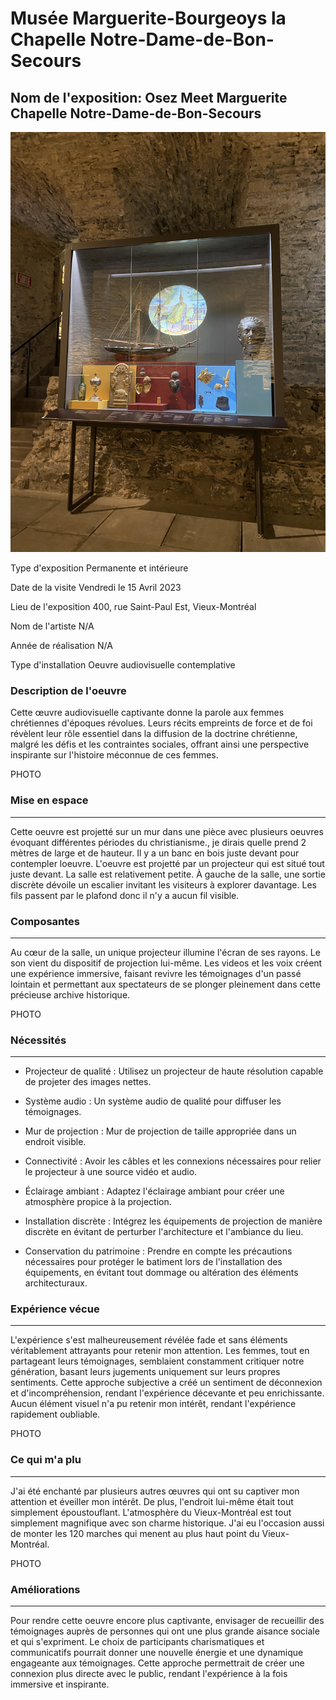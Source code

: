 
# Musée Marguerite-Bourgeoys la Chapelle Notre-Dame-de-Bon-Secours #
 
## Nom de l'exposition: Osez Meet Marguerite Chapelle Notre-Dame-de-Bon-Secours ##

![Expostion](./medias/photo_cave.jpg)

Type d'exposition
Permanente et intérieure


Date de la visite
Vendredi le 15 Avril 2023


Lieu de l'exposition
400, rue Saint-Paul Est, Vieux-Montréal

Nom de l'artiste
N/A

Année de réalisation
N/A

Type d'installation
Oeuvre audiovisuelle contemplative

### Description de l'oeuvre ###
Cette œuvre audiovisuelle captivante donne la parole aux femmes chrétiennes d'époques révolues. Leurs récits empreints de force et de foi révèlent leur rôle essentiel dans la diffusion de la doctrine chrétienne, malgré les défis et les contraintes sociales, offrant ainsi une perspective inspirante sur l'histoire méconnue de ces femmes.

PHOTO

### Mise en espace ###
_____________________________________________________________________________________________________________________________________________________________
Cette oeuvre est projetté sur un mur dans une pièce avec plusieurs oeuvres évoquant différentes périodes du christianisme., je dirais quelle prend 2 mètres de large et de hauteur. Il y a un banc en bois juste devant pour contempler loeuvre. L'oeuvre est projetté par un projecteur qui est situé tout juste devant. La salle est relativement petite. À gauche de la salle, une sortie discrète dévoile un escalier invitant les visiteurs à explorer davantage. Les fils passent par le plafond donc il n'y a aucun fil visible.


### Composantes ###
_____________________________________________________________________________________________________________________________________________________________
Au cœur de la salle, un unique projecteur illumine l'écran de ses rayons. Le son vient du dispositif de projection lui-même. Les videos et les voix créent une expérience immersive, faisant revivre les témoignages d'un passé lointain et permettant aux spectateurs de se plonger pleinement dans cette précieuse archive historique.

PHOTO

### Nécessités ###
_____________________________________________________________________________________________________________________________________________________________
- Projecteur de qualité : Utilisez un projecteur de haute résolution capable de projeter des images nettes. 

- Système audio : Un système audio de qualité pour diffuser les témoignages. 

- Mur de projection : Mur de projection de taille appropriée dans un endroit visible.

- Connectivité : Avoir les câbles et les connexions nécessaires pour relier le projecteur à une source vidéo et audio.

- Éclairage ambiant : Adaptez l'éclairage ambiant pour créer une atmosphère propice à la projection.

- Installation discrète : Intégrez les équipements de projection de manière discrète en évitant de perturber l'architecture et l'ambiance du lieu.

- Conservation du patrimoine : Prendre en compte les précautions nécessaires pour protéger le batiment lors de l'installation des équipements, en évitant tout dommage ou altération des éléments architecturaux.


### Expérience vécue ###
_____________________________________________________________________________________________________________________________________________________________
L'expérience s'est malheureusement révélée fade et sans éléments véritablement attrayants pour retenir mon attention. Les femmes, tout en partageant leurs témoignages, semblaient constamment critiquer notre génération, basant leurs jugements uniquement sur leurs propres sentiments. Cette approche subjective a créé un sentiment de déconnexion et d'incompréhension, rendant l'expérience décevante et peu enrichissante. Aucun élément visuel n'a pu retenir mon intérêt, rendant l'expérience rapidement oubliable.

PHOTO

### Ce qui m'a plu ###
_____________________________________________________________________________________________________________________________________________________________
J'ai été enchanté par plusieurs autres œuvres qui ont su captiver mon attention et éveiller mon intérêt. De plus, l'endroit lui-même était tout simplement époustouflant. L'atmosphère du Vieux-Montréal est tout simplement magnifique avec son charme historique. J'ai eu l'occasion aussi de monter les 120 marches qui menent au plus haut point du Vieux-Montréal.  

PHOTO

### Améliorations 
_____________________________________________________________________________________________________________________________________________________________

Pour rendre cette oeuvre encore plus captivante, envisager de recueillir des témoignages auprès de personnes qui ont une plus grande aisance sociale et qui s'expriment. Le choix de participants charismatiques et communicatifs pourrait donner une nouvelle énergie et une dynamique engageante aux témoignages. Cette approche permettrait de créer une connexion plus directe avec le public, rendant l'expérience à la fois immersive et inspirante.






